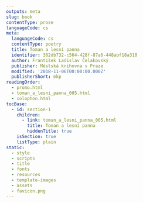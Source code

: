 ```yaml
---
outputs: meta
slug: book
contentType: prose
languageCode: cs
meta:
  languageCode: cs
  contentType: poetry
  title: Toman a lesní panna
  identifier: 362db732-c564-428f-87a6-448abf18a310
  author: František Ladislav Čelakovský
  publisher: Městská knihovna v Praze
  modified: '2018-11-06T00:00:00.000Z'
  publisherShort: mkp
readingOrder:
  - promo.html
  - toman_a_lesni_panna_005.html
  - colophon.html
tocBase:
  - id: section-1
    children:
      - link: toman_a_lesni_panna_005.html
        title: Toman a lesní panna
        hiddenTitle: true
    isSection: true
    listType: plain
static:
  - style
  - scripts
  - title
  - fonts
  - resources
  - template-images
  - assets
  - favicon.png
---
```

